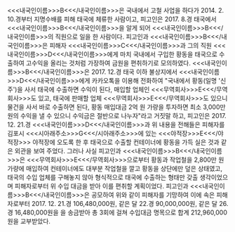 <<<내국인이름>>>B<<</내국인이름>>>은 국내에서 고철 사업을 하다가 2014. 2. 10.경부터 지명수배를 피해 태국에 체류한 사람이고, 피고인은 2017. 8.경 태국에서 <<<내국인이름>>>B<<</내국인이름>>>을 알게 되어 <<<내국인이름>>>B<<</내국인이름>>>의 직원으로 일을 한 사람이다.
피고인과 <<<내국인이름>>>B<<</내국인이름>>>은 피해자 <<<내국인이름>>>C<<</내국인이름>>>과 그의 직원 <<<내국인이름>>>D<<</내국인이름>>>에게 마치 국내에서 구입한 황동을 태국으로 수출하여 고수익을 올리는 것처럼 가장하여 금원을 편취하기로 모의하였다.
<<<내국인이름>>>B<<</내국인이름>>>은 2017. 12.경 태국 이하 불상지에서 <<<내국인이름>>>D<<</내국인이름>>>에게 카카오톡을 이용해 전화하여 "국내에서 황동(일명 '신주')을 사서 태국에 수출하면 수익이 된다, 매입할 업체인 <<<무역회사>>>E<<</무역회사>>>도 있고, 태국에 판매할 업체 <<<무역회사>>>E<<</무역회사>>>도 있으니 물건을 사서 바로 수출하면 된다, 황동 매입대금 2억 원 가량을 투자하면 최소 3,000만 원의 수익을 낼 수 있으니 수익금은 절반으로 나누자"라고 거짓말 하고, 피고인은 2017. 12. 21.경 <<<내국인이름>>>D<<</내국인이름>>>과 위 내용을 전해들은 피해자를 김포시 <<<시아래주소>>>G<<</시아래주소>>>에 있는 <<<야적장>>>E<<</야적장>>> 야적장에 오도록 한 후 태국으로 수출할 컨테이너에 황동을 가득 실은 것과 같은 외관을 보여 주었다.
그러나 사실 피고인과 <<<내국인이름>>>B<<</내국인이름>>>은 <<<무역회사>>>E<<</무역회사>>>으로부터 황동과 작업철을 2,800만 원 가량에 매입하여 컨테이너에도 대부분 작업철을 깔고 황동을 상단에만 덮은 상태였고, 태국의 수입 업체를 구해놓지 않아 형식적으로 태국에 수출하는 형태만 갖출 생각이었으며 피해자로부터 위 수입 대금을 받아 이를 편취할 계획이었다.
피고인과 <<<내국인이름>>>B<<</내국인이름>>>은 공모하여 위와 같이 피해자를 기망하여 이에 속은 피해자로부터 2017. 12. 21.경 106,480,000원, 같은 달 22.경 90,000,000원, 같은 달 26.경 16,480,000원을 을 송금받아 총 3회에 걸쳐 수입대금 명목으로 합계 212,960,000원을 교부받았다.
